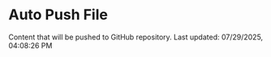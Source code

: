 # Auto Push File

Content that will be pushed to GitHub repository.
Last updated: 07/29/2025, 04:08:26 PM